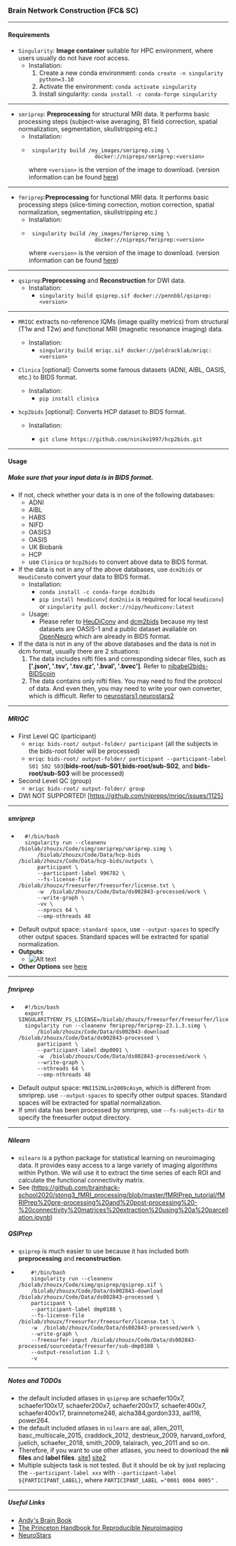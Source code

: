 ### Brain Network Construction (FC& SC)
---
#### Requirements
+ `Singularity`: **Image container** suitable for HPC environment, where users usually do not have *root* access.
   + Installation: 
      1. Create a new conda environment: `conda create -n singularity python=3.10`
      2. Activate the environment: `conda activate singularity`
      3. Install singularity: `conda install -c conda-forge singularity`
---
+  `smriprep`: **Preprocessing** for structural MRI data. It performs basic processing steps (subject-wise averaging, B1 field correction, spatial normalization, segmentation, skullstripping etc.) 
   + Installation:  
   +   ```
        singularity build /my_images/smriprep.simg \
                            docker://nipreps/smriprep:<version>
       ```
       where `<version>` is the version of the image to download. (version information can be found [here](https://github.com/nipreps/smriprep/releases))
 ---      
+ `fmriprep`:**Preprocessing** for functional MRI data. It performs basic processing steps (slice-timing correction, motion correction, spatial normalization, segmentation, skullstripping etc.) 
   + Installation:  
   +   ```
        singularity build /my_images/fmriprep.simg \
                            docker://nipreps/fmriprep:<version>
       ```
       where `<version>` is the version of the image to download. (version information can be found [here](https://github.com/nipreps/fmriprep/releases))
---
+ `qsiprep`:**Preprocessing** and **Reconstruction** for DWI data.
    + Installation:
      + `singularity build qsiprep.sif docker://pennbbl/qsiprep:<version>`

---
+ `MRIQC` extracts no-reference IQMs (image quality metrics) from structural (T1w and T2w) and functional MRI (magnetic resonance imaging) data.
    + Installation:
      + `singularity build mriqc.sif docker://poldracklab/mriqc:<version>`

+ `Clinica` [optional]: Converts some famous datasets (ADNI, AIBL, OASIS, etc.) to BIDS format.
    + Installation:
      + `pip install clinica`
+ `hcp2bids` [optional]: Converts HCP dataset to BIDS format.
    + Installation:
      + ```
        git clone https://github.com/niniko1997/hcp2bids.git
        ```
---
#### Usage

##### Make sure that your input data is in BIDS format. 
  + If not, check whether your data is in one of the following databases:
    + ADNI
    + AIBL
    + HABS
    + NIFD
    + OASIS3
    + OASIS
    + UK Biobank
    + HCP 
    + use `Clinica` or `hcp2bids` to convert above data to BIDS format. 
  + If the data is not in any of the above databases, use `dcm2bids` or `HeudiConv`to convert your data to BIDS format. 
    + Installation:
      + `conda install -c conda-forge dcm2bids`
      + `pip install heudiconv`(  `dcm2niix` is required for local `heudiconv`) or `singularity pull docker://nipy/heudiconv:latest`
    + Usage:
      + Please refer to [HeuDiConv](https://heudiconv.readthedocs.io/en/latest/) and [dcm2bids](https://unfmontreal.github.io/Dcm2Bids/docs/tutorial/first-steps/) because my test datasets are OASIS-1 and a public dataset avaliable on [OpenNeuro](https://openneuro.org/datasets/ds002843/versions/1.0.1) which are already in BIDS format.
  + If the data is not in any of the above databases and the data is not in dcm format, usually there are 2 situations:
    1.  The data includes nifti files and corresponding sidecar files, such as **['.json', '.tsv', '.tsv.gz', '.bval', '.bvec']**. Refer to [nibabel2bids-BIDScoin](https://bidscoin.readthedocs.io/en/stable/options.html#nibabel2bids-plugin)
    2.  The data contains only nifti files. You may need to find the protocol of data. And even then, you may need to write your own converter, which is difficult. Refer to [neurostars1](https://neurostars.org/t/reorganizing-nifti-to-bids/1147/16),[neurostars2](https://neurostars.org/t/niifti-conversion-to-bids/22909/5)

---
##### MRIQC

+ First Level QC (participant)
  + `mriqc bids-root/ output-folder/ participant` (all the subjects in the bids-root folder will be processed)
  + `mriqc bids-root/ output-folder/ participant --participant-label S01 S02 S03`(**bids-root/sub-S01**,**bids-root/sub-S02**, and **bids-root/sub-S03** will be processed)
+ Second Level QC (group)
  + `mriqc bids-root/ output-folder/ group`
+ DWI NOT SUPPORTED!  [https://github.com/nipreps/mriqc/issues/1125]
---
##### smriprep
+ ```
    #!/bin/bash
    singularity run --cleanenv /biolab/zhouzx/Code/simg/smriprep/smriprep.simg \
        /biolab/zhouzx/Code/Data/hcp-bids /biolab/zhouzx/Code/Data/hcp-bids/outputs \
        participant \
        --participant-label 996782 \
        --fs-license-file /biolab/zhouzx/freesurfer/freesurfer/license.txt \
        -w  /biolab/zhouzx/Code/Data/ds002843-processed/work \
        --write-graph \
        -vv \
        --nprocs 64 \
        --omp-nthreads 48
  ```
+ Default output space: `standard space`, use `--output-spaces` to specify other output spaces. Standard spaces will be extracted for spatial normalization.
+ **Outputs**:
  + ![Alt text](fig/t1w_flow.png)
+ **Other Options** see [here](https://www.nipreps.org/smriprep/usage.html)
---
##### fmriprep
+ ```
    #!/bin/bash
    export SINGULARITYENV_FS_LICENSE=/biolab/zhouzx/freesurfer/freesurfer/license.txt
    singularity run --cleanenv fmriprep/fmriprep-23.1.3.simg \
        /biolab/zhouzx/Code/Data/ds002843-download /biolab/zhouzx/Code/Data/ds002843-processed \
        participant \
        --participant-label dmp0001 \
        -w  /biolab/zhouzx/Code/Data/ds002843-processed/work \
        --write-graph \
        --nthreads 64 \
        --omp-nthreads 48
  ```
+ Default output space: `MNI152NLin2009cAsym`, which is different from smriprep.  use `--output-spaces` to specify other output spaces. Standard spaces will be extracted for spatial normalization.
+ If smri data has been processed by smriprep, use `--fs-subjects-dir` to specify the freesurfer output directory.
---
##### Nilearn
+ `nilearn` is a python package for statistical learning on neuroimaging data. It provides easy access to a large variety of imaging algorithms within Python. We will use it to extract the time series of each ROI and calculate the functional connectivity matrix.
+ See (https://github.com/brainhack-school2020/stong3_fMRI_processing/blob/master/fMRIPrep_tutorial/fMRIPrep%20pre-processing%20and%20post-processing%20-%20connectivity%20matrices%20extraction%20using%20a%20parcellation.ipynb)

##### QSIPrep
+ `qsiprep` is much easier to use because it has included both **preprocessing** and **reconstruction**.
+ 
    ```
        #!/bin/bash
        singularity run --cleanenv /biolab/zhouzx/Code/simg/qsiprep/qsiprep.sif \
        /biolab/zhouzx/Code/Data/ds002843-download /biolab/zhouzx/Code/Data/ds002843-processed \
        participant \
        --participant-label dmp0188 \
        --fs-license-file /biolab/zhouzx/freesurfer/freesurfer/license.txt \
        -w  /biolab/zhouzx/Code/Data/ds002843-processed/work \
        --write-graph \
        --freesurfer-input /biolab/zhouzx/Code/Data/ds002843-processed/sourcedata/freesurfer/sub-dmp0188 \
        --output-resolution 1.2 \
        -v
    ```
--- 
##### Notes and TODOs
+ the default included atlases in `qsiprep` are schaefer100x7, schaefer100x17, schaefer200x7, schaefer200x17, schaefer400x7, schaefer400x17, brainnetome246, aicha384,gordon333, aal116, power264.
+ the default included atlases in `nilearn` are aal, allen_2011, basc_multiscale_2015, craddock_2012, destrieux_2009, harvard_oxford, juelich, schaefer_2018, smith_2009, talairach, yeo_2011 and so on.
+ Therefore, if you want to use other atlases, you need to download the **nii files** and **label files**. [site1](https://www.lead-dbs.org/helpsupport/knowledge-base/atlasesresources/cortical-atlas-parcellations-mni-space/) [site2](https://github.com/neurodata/neuroparc)
+ Multiple subjects task is not tested. But it should be ok by just replacing the `--participant-label xxx` with `--participant-label ${PARTICIPANT_LABEL}`, where `PARTICIPANT_LABEL ="0001 0004 0005"` .

---
##### Useful Links
+ [Andy's Brain Book](https://andysbrainbook.readthedocs.io/en/latest/)
+ [The Princeton Handbook for Reproducible Neuroimaging](https://brainhack-princeton.github.io/handbook/index.html#the-princeton-handbook-for-reproducible-neuroimaging)
+ [NeuroStars](https://neurostars.org/)